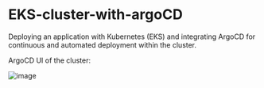 # EKS-cluster-with-argoCD
Deploying an application with Kubernetes (EKS) and integrating ArgoCD for continuous and automated deployment within the cluster.

ArgoCD UI of the cluster:

![image](https://github.com/IrezD/EKS-cluster-with-argoCD/assets/88015931/40a1c569-9be2-4d9a-a2ff-7e36aa9d056a)
